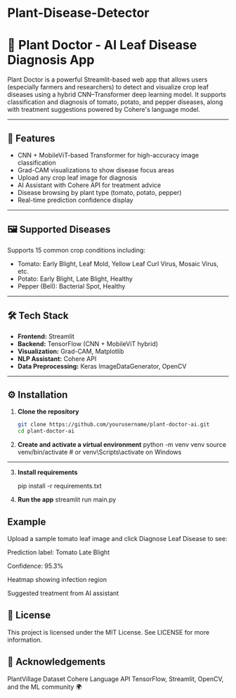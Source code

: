 # Plant-Disease-Detector

# 🌿 Plant Doctor - AI Leaf Disease Diagnosis App

Plant Doctor is a powerful Streamlit-based web app that allows users (especially farmers and researchers) to detect and visualize crop leaf diseases using a hybrid CNN–Transformer deep learning model. It supports classification and diagnosis of tomato, potato, and pepper diseases, along with treatment suggestions powered by Cohere's language model.

---

## 🚀 Features

- CNN + MobileViT-based Transformer for high-accuracy image classification
- Grad-CAM visualizations to show disease focus areas
- Upload any crop leaf image for diagnosis
- AI Assistant with Cohere API for treatment advice
- Disease browsing by plant type (tomato, potato, pepper)
- Real-time prediction confidence display

---

## 🖼 Supported Diseases

Supports 15 common crop conditions including:

- Tomato: Early Blight, Leaf Mold, Yellow Leaf Curl Virus, Mosaic Virus, etc.
- Potato: Early Blight, Late Blight, Healthy
- Pepper (Bell): Bacterial Spot, Healthy

---

## 🛠 Tech Stack

- **Frontend:** Streamlit
- **Backend:** TensorFlow (CNN + MobileViT hybrid)
- **Visualization:** Grad-CAM, Matplotlib
- **NLP Assistant:** Cohere API
- **Data Preprocessing:** Keras ImageDataGenerator, OpenCV

---


## ⚙️ Installation

1. **Clone the repository**
   ```bash
   git clone https://github.com/yourusername/plant-doctor-ai.git
   cd plant-doctor-ai

2. **Create and activate a virtual environment**
   python -m venv venv
   source venv/bin/activate  # or venv\Scripts\activate on Windows
---

3. **Install requirements**

   pip install -r requirements.txt

4. **Run the app**
   streamlit run main.py

## Example
Upload a sample tomato leaf image and click Diagnose Leaf Disease to see:

Prediction label: Tomato Late Blight

Confidence: 95.3%

Heatmap showing infection region

Suggested treatment from AI assistant


## 📜 License
This project is licensed under the MIT License. See LICENSE for more information.

## 🔗 Acknowledgements
PlantVillage Dataset
Cohere Language API
TensorFlow, Streamlit, OpenCV, and the ML community 🌍


